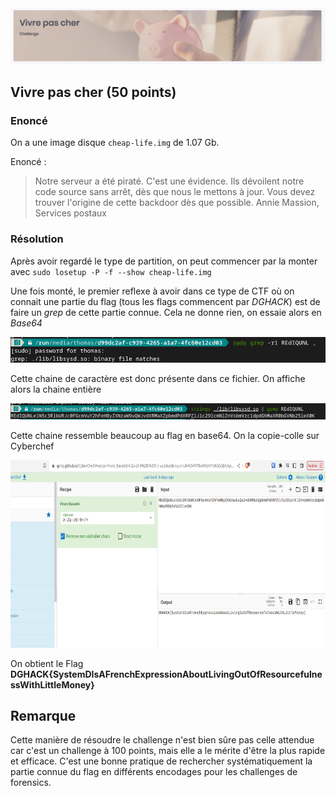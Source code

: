 <img src="img/forensics_enonce.png">

## Vivre pas cher (50 points)

### Enoncé

On a une image disque ```cheap-life.img``` de 1.07 Gb. 

Enoncé : 

>Notre serveur a été piraté. C'est une évidence.
>Ils dévoilent notre code source sans arrêt, dès que nous le mettons à jour.
>Vous devez trouver l'origine de cette backdoor dès que possible.
>Annie Massion, Services postaux


### Résolution

Après avoir regardé le type de partition, on peut commencer par la monter avec 
    ```sudo losetup -P -f --show cheap-life.img ```


Une fois monté, le premier reflexe à avoir dans ce type de CTF où on connait une partie du flag (tous les flags commencent par *DGHACK*) est de faire un *grep* de cette partie connue. Cela ne donne rien, on essaie alors en *Base64*


<p align="center">
    <img src="img/screen_1.png">
</p>

Cette chaine de caractère est donc présente dans ce fichier. On affiche alors la chaine entière

<p align="center">
    <img src="img/screen_2.png">
</p>

Cette chaine ressemble beaucoup au flag en base64. On la copie-colle sur Cyberchef 


<p align="center">
    <img src="img/cyberchef.png" style="height:300px">
</p>

On obtient le Flag **DGHACK{SystemDIsAFrenchExpressionAboutLivingOutOfResourcefulnessWithLittleMoney}** 

## Remarque

Cette manière de résoudre le challenge n'est bien sûre pas celle attendue car c'est un challenge à 100 points, mais elle a le mérite d'être la plus rapide et efficace. C'est une bonne pratique de rechercher systématiquement la partie connue du flag en différents encodages pour les challenges de forensics. 


